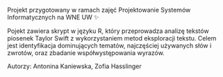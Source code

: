 Projekt przygotowany w ramach zajęć Projektowanie Systemów Informatycznych na WNE UW ✨

Pojekt zawiera skrypt w języku R, który przeprowadza analizę tekstów piosenek Taylor Swift z wykorzystaniem metod eksploracji tekstu. Celem jest identyfikacja dominujących tematów, najczęściej używanych słów i zwrotów, oraz zbadanie współwystępowania wyrazów.

Autorzy: Antonina Kaniewska, Zofia Hasslinger
